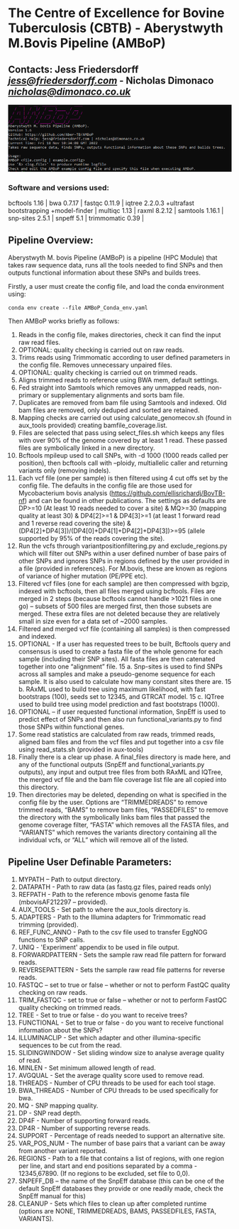 # The Centre of Excellence for Bovine Tuberculosis (CBTB) - Aberystwyth M.Bovis Pipeline (AMBoP)
## Contacts: Jess Friedersdorff  *jess@friedersdorff.com* - Nicholas Dimonaco *nicholas@dimonaco.co.uk*

![splash_screen](splash_screen_AMBoP_1.6.png)

### Software and versions used:
bcftools  1.16 | 
bwa  0.7.17 |
fastqc  0.11.9 |
iqtree  2.2.0.3 
+ultrafast bootstrapping
+model-finder |
multiqc  1.13 |
raxml  8.2.12 |
samtools  1.16.1 |
snp-sites  2.5.1 |
snpeff  5.1 |
trimmomatic  0.39 |



## Pipeline Overview: 
Aberystwyth M. bovis Pipeline (AMBoP) is a pipeline (HPC Module) that takes raw sequence data, runs all the tools needed to find SNPs and 
then outputs functional information about these SNPs and builds trees.

Firstly, a user must create the config file, and load the conda environment using:
```
conda env create --file AMBoP_Conda_env.yaml
```

Then AMBoP works briefly as follows:
1. Reads in the config file, makes directories, check it can find the input raw read files.
2. OPTIONAL: quality checking is carried out on raw reads. 
3. Trims reads using Trimmomatic according to user defined parameters in the config file. Removes unnecessary unpaired files.
4. OPTIONAL: quality checking is carried out on trimmed reads. 
5. Aligns trimmed reads to reference using BWA mem, default settings.
6. Fed straight into Samtools which removes any unmapped reads, non-primary or supplementary alignments and sorts bam file.
7. Duplicates are removed from bam file using Samtools and indexed. Old bam files are removed, only deduped and sorted are retained.
8. Mapping checks are carried out using calculate_genomecov.sh (found in aux_tools provided) creating bamfile_coverage.list.
9. Files are selected that pass using select_files.sh which keeps any files with over 90% of the genome covered by at least 1 read. These passed files are symbolically linked in a new directory.
10. Bcftools mpileup used to call SNPs, with -d 1000 (1000 reads called per position), then bcftools call with –ploidy, multiallelic caller and returning variants only (removing indels).
11. Each vcf file (one per sample) is then filtered using 4 cut offs set by the config file. The defaults in the config file are those used for Mycobacterium bovis analysis (https://github.com/ellisrichardj/BovTB-nf) and can be found in other publications. The settings as defaults are DP>=10 (At least 10 reads needed to cover a site) & MQ>=30 (mapping quality at least 30) & DP4[2]>=1 & DP4[3]>=1 (at least 1 forward read and 1 reverse read covering the site) & (DP4[2]+DP4[3])/(DP4[0]+DP4[1]+DP4[2]+DP4[3])>=95 (allele supported by 95% of the reads covering the site).  
12. Run the vcfs through variantpositionfiltering.py and exclude_regions.py which will filter out SNPs within a user defined number of base pairs of other SNPs and ignores SNPs in regions defined by the user provided in a file (provided in references). For M.bovis, these are known as regions of variance of higher mutation (PE/PPE etc). 
13. Filtered vcf files (one for each sample) are then compressed with bgzip, indexed with bcftools, then all files merged using bcftools. Files are merged in 2 steps (because bcftools cannot handle >1021 files in one go) – subsets of 500 files are merged first, then those subsets are merged. These extra files are not deleted because they are relatively small in size even for a data set of ~2000 samples.
14. Filtered and merged vcf file (containing all samples) is then compressed and indexed.
15. OPTIONAL - If a user has requested trees to be built, Bcftools query and consensus is used to create a fasta file of the whole genome for each sample (including their SNP sites). All fasta files are then catenated together into one “alignment” file. 
15 a. Snp-sites is used to find SNPs across all samples and make a pseudo-genome sequence for each sample. It is also used to calculate how many constant sites there are.
15 b. RAxML used to build tree using maximum likelihood, with fast bootstraps (100), seeds set to 12345, and GTRCAT model.
15 c. IQTree used to build tree using model prediction and fast bootstraps (1000).
16. OPTIONAL – if user requested functional information,  SnpEff is used to predict effect of SNPs and then also run functional_variants.py to find those SNPs within functional genes.
17. Some read statistics are calculated from raw reads, trimmed reads, aligned bam files and from the vcf files and put together into a csv file using read_stats.sh (provided in aux-tools)
18. Finally there is a clear up phase. A final_files directory is made here, and any of the functional outputs (SnpEff and functional_variants.py outputs), any input and output tree files from both RAxML and IQTree, the merged vcf file and the bam file coverage list file are all copied into this directory.
19. Then directories may be deleted, depending on what is specified in the config file by the user. Options are “TRIMMEDREADS” to remove trimmed reads, “BAMS” to remove bam files, “PASSEDFILES” to remove the directory with the symbolically links bam files that passed the genome coverage filter, “FASTA” which removes all the FASTA files, and “VARIANTS” which removes the variants directory containing all the individual vcfs, or “ALL” which will remove all of the listed.

## Pipeline User Definable Parameters:

1.	MYPATH – Path to output directory.
2.	DATAPATH - Path to raw data (as fastq.gz files, paired reads only)
3.	REFPATH - Path to the reference mbovis genome fasta file (mbovisAF212297 – provided).
4.	AUX_TOOLS - Set path to where the aux_tools directory is.
5.	ADAPTERS - Path to the Illumina adapters for Trimmomatic read trimming (provided).
6.	REF_FUNC_ANNO - Path to the csv file used to transfer EggNOG functions to SNP calls.
7.	UNIQ - 'Experiment' appendix to be used in file output.
8.	FORWARDPATTERN - Sets the sample raw read file pattern for forward reads.
9.	REVERSEPATTERN - Sets the sample raw read file patterns for reverse reads.
10.	FASTQC – set to true or false – whether or not to perform FastQC quality checking on raw reads.
11.	TRIM_FASTQC - set to true or false – whether or not to perform FastQC quality checking on trimmed reads.
12.	TREE - Set to true or false - do you want to receive trees?
13.	FUNCTIONAL - Set to true or false - do you want to receive functional information about the SNPs?
14.	ILLUMINACLIP - Set which adapter and other illumina-specific sequences to be cut from the read.
15.	SLIDINGWINDOW - Set sliding window size to analyse average quality of read.
16.	MINLEN - Set minimum allowed length of read.
17.	AVGQUAL - Set the average quality score used to remove read.
18.	THREADS - Number of CPU threads to be used for each tool stage.
19.	BWA_THREADS - Number of CPU threads to be used specifically for bwa.
20.	MQ - SNP mapping quality.
21.	DP - SNP read depth.
22.	DP4F - Number of supporting forward reads.
23.	DP4R - Number of supporting reverse reads.
24.	SUPPORT - Percentage of reads needed to support an alternative site.
25.	VAR_POS_NUM - The number of base pairs that a variant can be away from another variant reported.
26.	REGIONS - Path to a file that contains a list of regions, with one region per line, and start and end positions separated by a comma - 12345,67890. (If no regions to be excluded, set file to 0,0).
27.	SNPEFF_DB – the name of the SnpEff database (this can be one of the default SnpEff databases they provide or one readily made, check the SnpEff manual for this)
28.	CLEANUP - Sets which files to clean up after completed runtime (options are NONE, TRIMMEDREADS, BAMS, PASSEDFILES, FASTA, VARIANTS).


